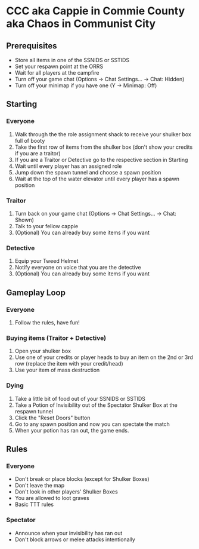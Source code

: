 # CCC aka Cappie in Commie County aka Chaos in Communist City

## Prerequisites

- Store all items in one of the SSNIDS or SSTIDS
- Set your respawn point at the ORRS
- Wait for all players at the campfire
- Turn off your game chat (Options -> Chat Settings... -> Chat: Hidden)
- Turn off your minimap if you have one (Y -> Minimap: Off)


## Starting

### Everyone

1. Walk through the the role assignment shack to receive your shulker box full of booty
2. Take the first row of items from the shulker box (don't show your credits if you are a traitor)
3. If you are a Traitor or Detective go to the respective section in Starting
4. Wait until every player has an assigned role
5. Jump down the spawn tunnel and choose a spawn position
6. Wait at the top of the water elevator until every player has a spawn position

### Traitor

1. Turn back on your game chat (Options -> Chat Settings... -> Chat: Shown)
2. Talk to your fellow cappie
3. (Optional) You can already buy some items if you want

### Detective

1. Equip your Tweed Helmet
2. Notify everyone on voice that you are the detective
3. (Optional) You can already buy some items if you want


## Gameplay Loop

### Everyone

1. Follow the rules, have fun!

### Buying items (Traitor + Detective)

1. Open your shulker box
2. Use one of your credits or player heads to buy an item on the 2nd or 3rd row (replace the item with your credit/head)
3. Use your item of mass destruction

### Dying

1. Take a little bit of food out of your SSNIDS or SSTIDS
2. Take a Potion of Invisibility out of the Spectator Shulker Box at the respawn tunnel
3. Click the "Reset Doors" button
4. Go to any spawn position and now you can spectate the match
5. When your potion has ran out, the game ends.


## Rules

### Everyone

- Don't break or place blocks (except for Shulker Boxes)
- Don't leave the map
- Don't look in other players' Shulker Boxes
- You are allowed to loot graves
- Basic TTT rules

### Spectator

- Announce when your invisibility has ran out
- Don't block arrows or melee attacks intentionally















